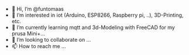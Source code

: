 - 👋 Hi, I’m @funtomaas
- 👀 I’m interested in iot (Arduino, ESP8266, Raspberry pi, ..), 3D-Printing,  etc. 
- 🌱 I’m currently learning mqtt and 3d-Modeling with FreeCAD for my prusa Mini+...
- 💞️ I’m looking to collaborate on ...
- 📫 How to reach me ...

<!---
funtomaas/funtomaas is a ✨ special ✨ repository because its `README.md` (this file) appears on your GitHub profile.
You can click the Preview link to take a look at your changes.
--->
